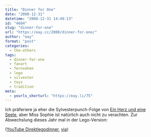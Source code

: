 ```yaml
---
title: "Dinner for One"
date: "2008-12-31"
datetime: "2008-12-31 14:49:13"
id: "4684"
slug: "dinner-for-one"
url: "https://eay.cc/2008/dinner-for-one/"
author: "eay"
format: "post"
categories:
  - the-others
tags:
  - dinner-for-one
  - fanart
  - fernsehen
  - lego
  - silvester
  - toys
  - tradition
meta:
  - yourls_shorturl: "https://eay.li/75"
---
```


Ich präferiere ja eher die Sylvesterpunch-Folge von [Ein Herz und eine Seele](http://de.wikipedia.org/wiki/Ein_Herz_und_eine_Seele), aber Miss Sophie ist natürlich auch nicht zu verachten. Zur Abwechslung dieses Jahr mal in der Lego-Version:

 ([YouTube Direktlegodinner](http://de.youtube.com/watch?v=iZHwMVhJ81g), [via](http://www.stefan-niggemeier.de/blog/dinner-for-one/))
